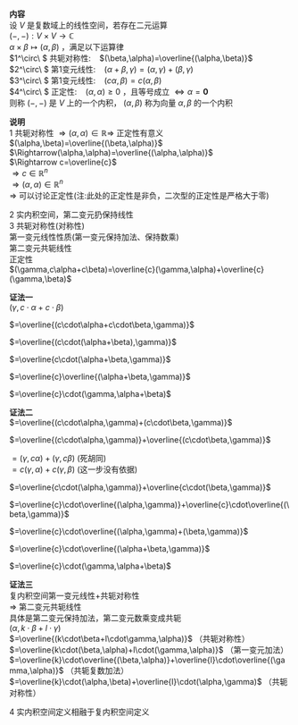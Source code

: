 **内容**  
设 $V$ 是复数域上的线性空间，若存在二元运算  
 $(-,-):V\times V\longrightarrow\mathbb{C}$   
 $\alpha\times\beta\longmapsto(\alpha,\beta)$ ，满足以下运算律  
 $1^\circ\ $ 共轭对称性: $\enspace$   $(\beta,\alpha)=\overline{(\alpha,\beta)}$   
 $2^\circ\ $ 第1变元线性: $\enspace$   $(\alpha+\beta,\gamma)=(\alpha,\gamma)+(\beta,\gamma)$   
 $3^\circ\ $ 第1变元线性: $\enspace$   $(c\alpha,\beta)=c(\alpha,\beta)$   
 $4^\circ\ $ 正定性: $\enspace$   $(\alpha,\alpha)\geq0$ ，且等号成立 $\Leftrightarrow\alpha=\mathbf{0}$   
则称 $(-,-)$ 是 $V$ 上的一个内积， $(\alpha,\beta)$ 称为向量 $\alpha,\beta$ 的一个内积  
  
**说明**  
1 共轭对称性 $\Rightarrow(\alpha,\alpha)\in\mathbb{R}\Rightarrow$ 正定性有意义  
 $(\alpha,\beta)=\overline{(\beta,\alpha)}$   
 $\Rightarrow(\alpha,\alpha)=\overline{(\alpha,\alpha)}$   
 $\Rightarrow c=\overline{c}$   
 $\Rightarrow c\in\mathbb{R}^n$   
 $\Rightarrow(\alpha,\alpha)\in\mathbb{R}^n$   
 $\Rightarrow$ 可以讨论正定性(注:此处的正定性是非负，二次型的正定性是严格大于零)  
  
2 实内积空间，第二变元扔保持线性  
3 共轭对称性(对称性)  
第一变元线性性质(第一变元保持加法、保持数乘)  
第二变元共轭线性  
正定性  
 $(\gamma,c\alpha+c\beta)=\overline{c}(\gamma,\alpha)+\overline{c}(\gamma,\beta)$   
  
**证法一**  
 $(\gamma,c\cdot\alpha+c\cdot\beta)$   
  
 $=\overline{(c\cdot\alpha+c\cdot\beta,\gamma)}$   
  
 $=\overline{(c\cdot(\alpha+\beta),\gamma)}$   
  
  
 $=\overline{c\cdot(\alpha+\beta,\gamma)}$   
  
 $=\overline{c}\overline{(\alpha+\beta,\gamma)}$   
  
 $=\overline{c}\cdot(\gamma,\alpha+\beta)$   
  
**证法二**  
 $=\overline{(c\cdot\alpha,\gamma)+(c\cdot\beta,\gamma)}$   
  
 $=\overline{(c\cdot\alpha,\gamma)}+\overline{(c\cdot\beta,\gamma)}$   
  
 $=(\gamma,c\alpha)+(\gamma,c\beta)$ (死胡同)  
 $=c(\gamma,\alpha)+c(\gamma,\beta)$ (这一步没有依据)  
  
 $=\overline{c\cdot(\alpha,\gamma)}+\overline{c\cdot(\beta,\gamma)}$   
  
 $=\overline{c}\cdot\overline{(\alpha,\gamma)}+\overline{c}\cdot\overline{(\beta,\gamma)}$   
  
 $=\overline{c}\cdot\overline{(\alpha,\gamma)+(\beta,\gamma)}$   
  
 $=\overline{c}\cdot\overline{(\alpha+\beta,\gamma)}$   
  
 $=\overline{c}\cdot(\gamma,\alpha+\beta)$   
  
**证法三**  
复内积空间第一变元线性+共轭对称性  
 $\Rightarrow$ 第二变元共轭线性  
具体是第二变元保持加法，第二变元数乘变成共轭  
 $(\alpha,k\cdot\beta+l\cdot\gamma)$   
 $=\overline{(k\cdot\beta+l\cdot\gamma,\alpha)}$ （共轭对称性）  
 $=\overline{k\cdot(\beta,\alpha)+l\cdot(\gamma,\alpha)}$ （第一变元加法）  
 $=\overline{k}\cdot\overline{(\beta,\alpha)}+\overline{l}\cdot\overline{(\gamma,\alpha)}$ （共轭复数加法）  
 $=\overline{k}\cdot(\alpha,\beta)+\overline{l}\cdot(\alpha,\gamma)$ （共轭对称性）  
  
4 实内积空间定义相融于复内积空间定义  
